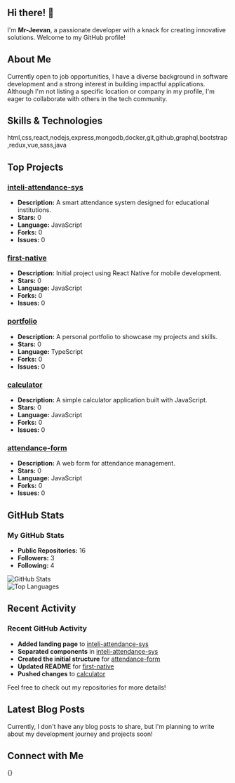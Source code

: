 ## Hi there! 👋

I'm **Mr-Jeevan**, a passionate developer with a knack for creating innovative solutions. Welcome to my GitHub profile!

## About Me

Currently open to job opportunities, I have a diverse background in software development and a strong interest in building impactful applications. Although I'm not listing a specific location or company in my profile, I'm eager to collaborate with others in the tech community.

## Skills & Technologies

html,css,react,nodejs,express,mongodb,docker,git,github,graphql,bootstrap,redux,vue,sass,java

## Top Projects

### [inteli-attendance-sys](https://github.com/Mr-Jeevan/inteli-attendance-sys)  
- **Description:** A smart attendance system designed for educational institutions.  
- **Stars:** 0  
- **Language:** JavaScript  
- **Forks:** 0  
- **Issues:** 0  

### [first-native](https://github.com/Mr-Jeevan/first-native)  
- **Description:** Initial project using React Native for mobile development.  
- **Stars:** 0  
- **Language:** JavaScript  
- **Forks:** 0  
- **Issues:** 0  

### [portfolio](https://github.com/Mr-Jeevan/portfolio)  
- **Description:** A personal portfolio to showcase my projects and skills.  
- **Stars:** 0  
- **Language:** TypeScript  
- **Forks:** 0  
- **Issues:** 0  

### [calculator](https://github.com/Mr-Jeevan/calculator)  
- **Description:** A simple calculator application built with JavaScript.  
- **Stars:** 0  
- **Language:** JavaScript  
- **Forks:** 0  
- **Issues:** 0  

### [attendance-form](https://github.com/Mr-Jeevan/Attendance-form)  
- **Description:** A web form for attendance management.  
- **Stars:** 0  
- **Language:** JavaScript  
- **Forks:** 0  
- **Issues:** 0  


## GitHub Stats

### My GitHub Stats  
- **Public Repositories:** 16  
- **Followers:** 3  
- **Following:** 4  

![GitHub Stats](https://github-readme-stats.vercel.app/api?username=Mr-Jeevan&show_icons=true&theme=radical)  
![Top Languages](https://github-readme-stats.vercel.app/api/top-langs/?username=Mr-Jeevan&layout=compact&theme=radical)

## Recent Activity

### Recent GitHub Activity  
- **Added landing page** to [inteli-attendance-sys](https://github.com/Mr-Jeevan/inteli-attendance-sys)  
- **Separated components** in [inteli-attendance-sys](https://github.com/Mr-Jeevan/inteli-attendance-sys)  
- **Created the initial structure** for [attendance-form](https://github.com/Mr-Jeevan/Attendance-form)  
- **Updated README** for [first-native](https://github.com/Mr-Jeevan/first-native)  
- **Pushed changes** to [calculator](https://github.com/Mr-Jeevan/calculator)  

Feel free to check out my repositories for more details!

## Latest Blog Posts

Currently, I don't have any blog posts to share, but I'm planning to write about my development journey and projects soon!

## Connect with Me

{}
